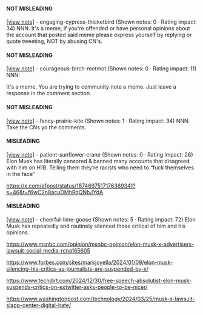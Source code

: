 #### NOT MISLEADING

[[view note]](https://x.com/i/birdwatch/n/1883602581580116093) - engaging-cypress-thicketbird (Shown notes: 0 · Rating impact: 34)
NNN. It's a meme, if you're offended or have personal opinions about the account that posted said meme please express yourself by replying or quote tweeting, NOT by abusing CN's.

#### NOT MISLEADING

[[view note]](https://x.com/i/birdwatch/n/1883361505388716288) - courageous-birch-motmot (Shown notes: 0 · Rating impact: 11)
NNN:

It's a meme. You are trying to community note a meme. Just leave a response in the comment section. 

#### NOT MISLEADING

[[view note]](https://x.com/i/birdwatch/n/1883342702944903370) - fancy-prairie-kite (Shown notes: 1 · Rating impact: 34)
NNN: Take the CNs yo the comments. 

#### MISLEADING

[[view note]](https://x.com/i/birdwatch/n/1883337373821673732) - patient-sunflower-crane (Shown notes: 0 · Rating impact: 26)
Elon Musk has literally censored & banned many accounts that disagreed with him on H1B. Telling them they’re racists who need to “fuck themselves in the face” 

https://x.com/afpost/status/1874697517176369341?s=46&t=f6wC2n8acuDMhRqQNbJYdA

#### MISLEADING

[[view note]](https://x.com/i/birdwatch/n/1883324423828050022) - cheerful-lime-goose (Shown notes: 5 · Rating impact: 72)
Elon Musk has repeatedly and routinely silenced those critical of him and his opinions.

https://www.msnbc.com/opinion/msnbc-opinion/elon-musk-x-advertisers-lawsuit-social-media-rcna165605

https://www.forbes.com/sites/markjoyella/2024/01/09/elon-musk-silencing-his-critics-as-journalists-are-suspended-by-x/

https://www.techdirt.com/2024/12/30/free-speech-absolutist-elon-musk-suspends-critics-on-extwitter-asks-people-to-be-nicer/

https://www.washingtonpost.com/technology/2024/03/25/musk-x-lawsuit-slapp-center-digital-hate/

